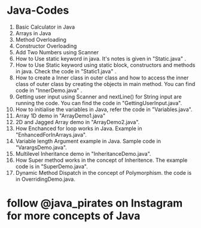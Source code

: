 # Java-Codes

1. Basic Calculator in Java
2. Arrays in Java
3. Method Overloading 
4. Constructor Overloading
5. Add Two Numbers using Scanner 
6. How to Use static keyword in java. It's notes is given in "Static.java" .
7. How to Use Static keyword using static block, constructors and methods in java. Check the code in "Static1.java" .
8. How to create a Inner class in outer class and how to access the inner class of outer class by creating the objects in main method. You can find code in "InnerDemo.java" .
9. Getting user input using Scanner and nextLine() for String input are running the code. You can find the code in "GettingUserInput.java".
10. How to initialise the variables in Java, refer the code in "Variables.java". 
11. Array 1D demo in "ArrayDemo1.java"
12. 2D and Jagged Array demo in "ArrayDemo2.java".
13. How Enchanced for loop works in Java. Example in "EnhancedForInArrays.java".
14. Variable length Argument example in Java. Sample code in "VarargsDemo.java".
15. Multilevel Inheritance demo in "InheritanceDemo.java".
16. How Super method works in the concept of Inheritence. The example code is in "SuperDemo.java".
17. Dynamic Method Dispatch in the concept of Polymorphism. the code is in OverridingDemo.java.

# follow @java_pirates on Instagram for more concepts of Java 
